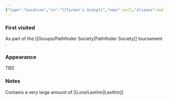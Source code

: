 ```yaml
---
{"type":"Location","in":"[[Tyrant's Grasp]]","near":null,"aliases":null,"dg-publish":true,"dg-icon":"location","tags":["location"],"permalink":"/locations/leothin-mine/","dgPassFrontmatter":true,"noteIcon":"location"}
---
```


### First visited
As part of the [[Groups/Pathfinder Society\|Pathfinder Society]] tournament .
### Appearance
TBD
### Notes
Contains a very large amount of [[Lore/Leothin\|Leothin]]